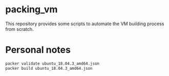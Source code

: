 # packing_vm
This repository provides some scripts to automate the VM building process from scratch.

# Personal notes
```bash
packer validate ubuntu_18.04.3_amd64.json
packer build ubuntu_18.04.3_amd64.json
```